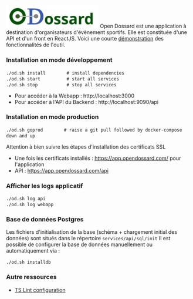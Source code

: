 <img width="50%" height="50%" src="website/assets/images/logocolor.svg">
Open Dossard est une application à destination d'organisateurs d'évènement sportifs.
Elle est constituée d'une API et d'un front en ReactJS. Voici une courte <a href="./website/assets/appdemo.gif">démonstration</a> des fonctionnalités de l'outil.

### Installation en mode développement 

```
./od.sh install        # install dependencies
./od.sh start          # start all services
./od.sh stop           # stop all services
```

- Pour accéder à la Webapp : http://localhost:3000
- Pour accéder à l'API du Backend : http://localhost:9090/api

### Installation en mode production 

```
./od.sh goprod        # raise a git pull followed by docker-compose down and up 
```

Attention à bien suivre les étapes d'installation des certificats SSL 

- Une fois les certificats installés : https://app.opendossard.com/ pour l'application
- API : https://app.opendossard.com/api

### Afficher les logs applicatif

```
./od.sh log api
./od.sh log webapp
```

### Base de données Postgres 

Les fichiers d'initialisation de la base (schéma + chargement initial des données) sont situés dans le répertoire `services/api/sql/init`
Il est possible de configurer la base de données manuellement ou automatiquement via :
```
./od.sh installdb
```

### Autre ressources

- [TS Lint configuration](documentation/tslint.md)

